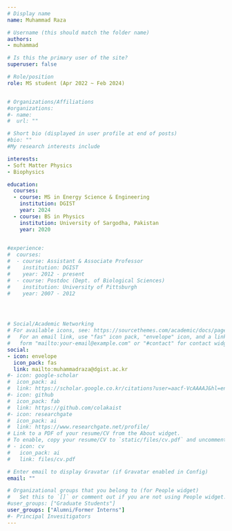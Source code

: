 ```yaml
---
# Display name
name: Muhammad Raza

# Username (this should match the folder name)
authors: 
- muhammad

# Is this the primary user of the site?
superuser: false

# Role/position
role: MS student (Apr 2022 ~ Feb 2024)


# Organizations/Affiliations
#organizations:
#- name: 
#  url: ""

# Short bio (displayed in user profile at end of posts)
#bio: ""
#My research interests include 

interests:
- Soft Matter Physics
- Biophysics

education:
  courses:
  - course: MS in Energy Science & Engineering
    institution: DGIST
    year: 2024
  - course: BS in Physics
    institution: University of Sargodha, Pakistan
    year: 2020
    

#experience:
#  courses:
#  - course: Assistant & Associate Professor 
#    institution: DGIST
#    year: 2012 - present
#  - course: Postdoc (Dept. of Biological Sciences)
#    institution: University of Pittsburgh
#    year: 2007 - 2012




# Social/Academic Networking
# For available icons, see: https://sourcethemes.com/academic/docs/page-builder/#icons
#   For an email link, use "fas" icon pack, "envelope" icon, and a link in the
#   form "mailto:your-email@example.com" or "#contact" for contact widget.
social:
- icon: envelope
  icon_pack: fas
  link: mailto:muhammadraza@dgist.ac.kr
#- icon: google-scholar
#  icon_pack: ai
#  link: https://scholar.google.co.kr/citations?user=aacf-VcAAAAJ&hl=en
#- icon: github
#  icon_pack: fab
#  link: https://github.com/colakaist
#- icon: researchgate
#  icon_pack: ai
#  link: https://www.researchgate.net/profile/  
# Link to a PDF of your resume/CV from the About widget.
# To enable, copy your resume/CV to `static/files/cv.pdf` and uncomment the lines below.
# - icon: cv
#   icon_pack: ai
#   link: files/cv.pdf

# Enter email to display Gravatar (if Gravatar enabled in Config)
email: ""

# Organizational groups that you belong to (for People widget)
#   Set this to `[]` or comment out if you are not using People widget.
#user_groups: ["Graduate Students"]
user_groups: ["Alumni/Former Interns"]
#- Principal Invesitigators
---
```


